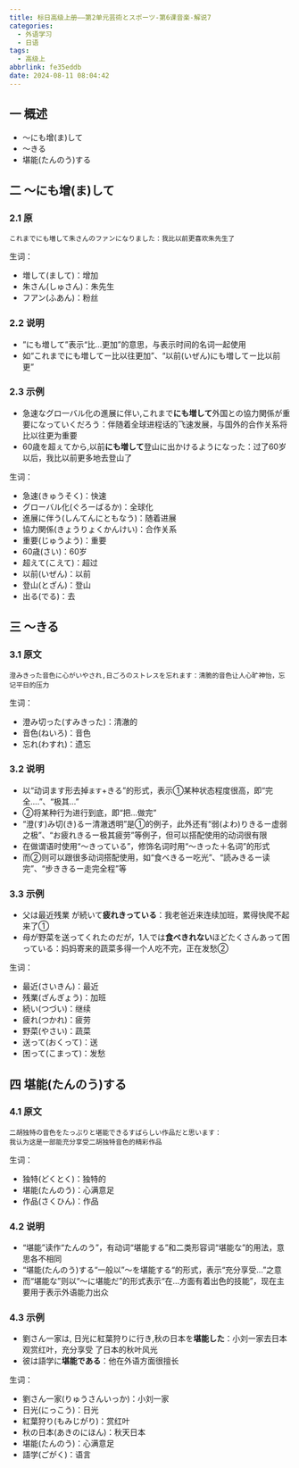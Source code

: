 ```yaml
---
title: 标日高级上册——第2单元芸術とスポーツ-第6课音楽-解说7
categories:
  - 外语学习
  - 日语
tags:
  - 高级上
abbrlink: fe35eddb
date: 2024-08-11 08:04:42
---
```

## 一 概述

* ～にも增(ま)して
* ～きる
* 堪能(たんのう)する

<!--more-->

## 二  ～にも增(ま)して

### 2.1 原

```
これまでにも増して朱さんのファンになりました：我比以前更喜欢朱先生了
```

生词：

* 増して(まして)：增加
* 朱さん(しゅさん)：朱先生
* フアン(ふあん)：粉丝

### 2.2 说明

* ”にも増して”表示“比...更加”的意思，与表示时间的名词一起使用
* 如“これまでにも増してー比以往更加”、“以前(いぜん)にも増してー比以前更”

### 2.3 示例

* 急速なグロ一バル化の進展に伴い,これまで**にも増して**外国との協力関係が重要になっていくだろう：伴随着全球进程话的飞速发展，与国外的合作关系将比以往更为重要
* 60歳を超ぇてから,以前**にも増して**登山に出かけるようになった：过了60岁以后，我比以前更多地去登山了

生词：

* 急速(きゅうそく)：快速
* グローバル化(ぐろーばるか)：全球化
* 進展に伴う(しんてんにともなう)：随着进展
* 協力関係(きょうりょくかんけい)：合作关系
* 重要(じゅうよう)：重要
* 60歳(さい)：60岁
* 超えて(こえて)：超过
* 以前(いぜん)：以前
* 登山(とざん)：登山
* 出る(でる)：去

## 三 ～きる

### 3.1 原文

```
澄みきった音色に心がいやされ,日ごろのストレスを忘れます：清脆的音色让人心旷神怡，忘记平日的压力
```

生词：

* 澄み切った(すみきった)：清澈的
* 音色(ねいろ)：音色
* 忘れ(わすれ)：遗忘


### 3.2 说明

* 以“动词ます形去掉`ます`+きる”的形式，表示①某种状态程度很高，即“完全....”、“极其...”
* ②将某种行为进行到底，即“把...做完”
* “澄(す)み切(き)るー清澈透明”是①的例子，此外还有“弱(よわ)りきるー虚弱之极”、“お疲れきるー极其疲劳”等例子，但可以搭配使用的动词很有限
* 在做谓语时使用“～きっている”，修饰名词时用“～きった＋名词”的形式
* 而②则可以跟很多动词搭配使用，如“食べきるー吃光”、“読みきるー读完”、“步ききるー走完全程”等

### 3.3 示例

* 父は最近残業 が続いて**疲れきっている**：我老爸近来连续加班，累得快爬不起来了①
* 母が野菜を送ってくれたのだが，1人では**食べきれない**ほどたくさんあって困っている：妈妈寄来的蔬菜多得一个人吃不完，正在发愁②

生词：

* 最近(さいきん)：最近
* 残業(ざんぎょう)：加班
* 続い(つづい)：继续
* 疲れ(つかれ)：疲劳
* 野菜(やさい)：蔬菜
* 送って(おくって)：送
* 困って(こまって)：发愁

## 四 堪能(たんのう)する

### 4.1 原文

```
二胡独特の音色をたっぷりと堪能できるすばらしい作品だと思います：
我认为这是一部能充分享受二胡独特音色的精彩作品
```

生词：

* 独特(どくとく)：独特的
* 堪能(たんのう)：心满意足
* 作品(さくひん)：作品

### 4.2 说明

* “堪能”读作“たんのう”，有动词“堪能する”和二类形容词“堪能な”的用法，意思各不相同
* “堪能(たんのう)する“一般以”～を堪能する“的形式，表示“充分享受...”之意
* 而“堪能な”则以“～に堪能だ”的形式表示“在...方面有着出色的技能”，现在主要用于表示外语能力出众


### 4.3 示例

* 劉さん一家は, 日光に紅葉狩りに行き,秋の日本を**堪能した**：小刘一家去日本观赏红叶，充分享受 了日本的秋叶风光
* 彼は語学に**堪能である**：他在外语方面很擅长

生词：

* 劉さん一家(りゅうさんいっか)：小刘一家
* 日光(にっこう)：日光
* 紅葉狩り(もみじがり)：赏红叶
* 秋の日本(あきのにほん)：秋天日本
* 堪能(たんのう)：心满意足
* 語学(ごがく)：语言

  



